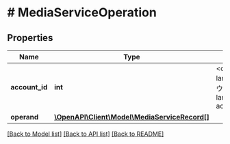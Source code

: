 # # MediaServiceOperation

## Properties

Name | Type | Description | Notes
------------ | ------------- | ------------- | -------------
**account_id** | **int** | &lt;div lang&#x3D;\&quot;ja\&quot;&gt;アカウントIDです。&lt;/div&gt; &lt;div lang&#x3D;\&quot;en\&quot;&gt;The account ID.&lt;/div&gt; |
**operand** | [**\OpenAPI\Client\Model\MediaServiceRecord[]**](MediaServiceRecord.md) |  |

[[Back to Model list]](../../README.md#models) [[Back to API list]](../../README.md#endpoints) [[Back to README]](../../README.md)
